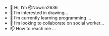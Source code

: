 - 👋 Hi, I’m @Nowrin2636
- 👀 I’m interested in drawing...
- 🌱 I’m currently learning programming ...
- 💞️ I’m looking to collaborate on social worker...
- 📫 How to reach me ...

<!---
Nowrin2636/Nowrin2636 is a ✨ special ✨ repository because its `README.md` (this file) appears on your GitHub profile.
You can click the Preview link to take a look at your changes.
--->
